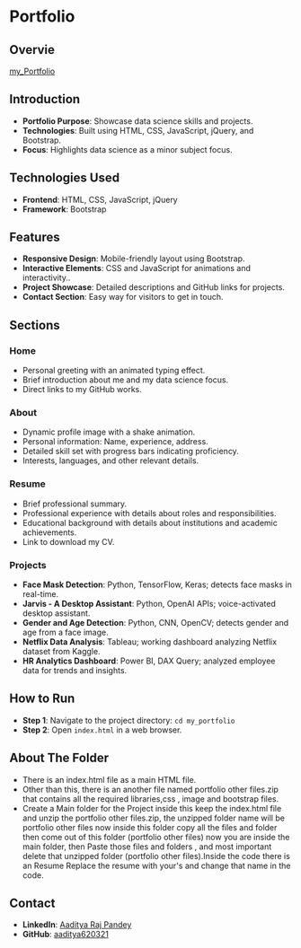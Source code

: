 # Portfolio

## Overvie
[my_Portfolio](https://myportfolio2628.netlify.app/)

## Introduction
- **Portfolio Purpose**: Showcase data science skills and projects.
- **Technologies**: Built using HTML, CSS, JavaScript, jQuery, and Bootstrap.
- **Focus**: Highlights data science as a minor subject focus.

## Technologies Used
- **Frontend**: HTML, CSS, JavaScript, jQuery
- **Framework**: Bootstrap

## Features
- **Responsive Design**: Mobile-friendly layout using Bootstrap.
- **Interactive Elements**: CSS and JavaScript for animations and interactivity..
- **Project Showcase**: Detailed descriptions and GitHub links for projects.
- **Contact Section**: Easy way for visitors to get in touch.

## Sections

### Home
- Personal greeting with an animated typing effect.
- Brief introduction about me and my data science focus.
- Direct links to my GitHub works.

### About
- Dynamic profile image with a shake animation.
- Personal information: Name, experience, address.
- Detailed skill set with progress bars indicating proficiency.
- Interests, languages, and other relevant details.

### Resume
- Brief professional summary.
- Professional experience with details about roles and responsibilities.
- Educational background with details about institutions and academic achievements.
- Link to download my CV.

### Projects
- **Face Mask Detection**: Python, TensorFlow, Keras; detects face masks in real-time.
- **Jarvis - A Desktop Assistant**: Python, OpenAI APIs; voice-activated desktop assistant.
- **Gender and Age Detection**: Python, CNN, OpenCV; detects gender and age from a face image.
- **Netflix Data Analysis**: Tableau; working dashboard analyzing Netflix dataset from Kaggle.
- **HR Analytics Dashboard**: Power BI, DAX Query; analyzed employee data for trends and insights.

## How to Run
- **Step 1**: Navigate to the project directory: `cd my_portfolio`
- **Step 2**: Open `index.html` in a web browser.
  
## About The Folder 

- There is an index.html file as a main HTML file.
- Other than this, there is an another file named portfolio other files.zip that contains all the required libraries,css , image and bootstrap files.
- Create a Main folder for the Project inside this keep the index.html file and unzip the portfolio other files.zip, the unzipped folder name will be portfolio 
  other files now inside this folder copy all the files and folder then come out of this folder (portfolio other files) now you are inside the main folder, then 
  Paste those files and folders , and most important delete that unzipped folder (portfolio other files).Inside the code there is an Resume Replace the resume with   your's and change that name in the code.

## Contact
- **LinkedIn**: [Aaditya Raj Pandey](https://www.linkedin.com/in/aaditya-raj-pandey-865288244/)
- **GitHub**: [aaditya620321](https://github.com/aaditya620321)
